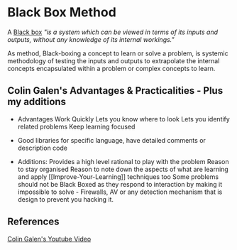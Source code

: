 # Black Box Method

A [Black box](https://en.wikipedia.org/wiki/Black_box) *"is a system which can be viewed in terms of its inputs and outputs, without any knowledge of its internal workings."* 

As method, Black-boxing a concept to learn or solve a problem, is systemic methodology of testing the inputs and outputs to extrapolate the internal concepts encapsulated within a problem or complex concepts to learn.

## Colin Galen's Advantages & Practicalities - Plus my additions

- Advantages
Work Quickly
Lets you know where to look
Lets you identify related problems
Keep learning focused

- Good libraries for specific language, have detailed comments or description code


- Additions:
Provides a high level rational to play with the problem
Reason to stay organised
Reason to note down the aspects of what are learning and apply [[Improve-Your-Learning]] techniques too
Some problems should not be Black Boxed as they respond to interaction by making it impossible to solve - Firewalls, AV or any detection mechanism that is design to prevent you hacking it.


## References

[Colin Galen's Youtube Video](https://www.youtube.com/watch?v=RDzsrmMl48I)